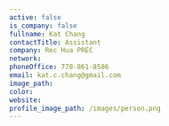 ```yaml
---
active: false
is_company: false
fullname: Kat Chang
contactTitle: Assistant
company: Rec Hua PREC
network:
phoneOffice: 778-861-8586
email: kat.c.chang@gmail.com
image_path:
color:
website:
profile_image_path: /images/person.png
---
```



